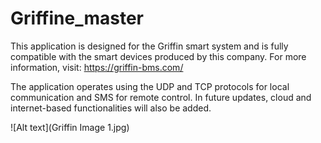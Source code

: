 ﻿# Griffine_master
This application is designed for the Griffin smart system and is fully compatible with the smart devices produced by this company.
For more information, visit: https://griffin-bms.com/

The application operates using the UDP and TCP protocols for local communication and SMS for remote control.
In future updates, cloud and internet-based functionalities will also be added.

![Alt text](Griffin Image 1.jpg)
